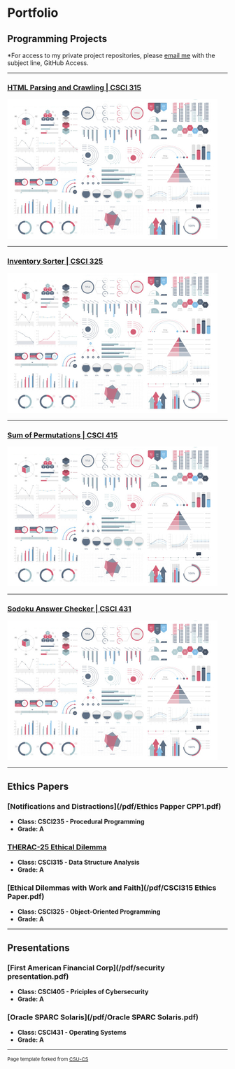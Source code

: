Portfolio
=========

Programming Projects
--------------------

*For access to my private project repositories, please [email me](mailto:example@csustudent.net?subject=GitHub%20Access) with the subject line, GitHub Access.

---
### [HTML Parsing and Crawling | CSCI 315](project1)

![Project 1 Thumbnail Name](images/dummy_thumbnail.jpg)

---

### [Inventory Sorter | CSCI 325](project2)

![Project 2 Thumbnail Name](images/dummy_thumbnail.jpg)

---
### [Sum of Permutations | CSCI 415](project3)

![Project 3 Thumbnail Name](images/dummy_thumbnail.jpg)

---
### [Sodoku Answer Checker | CSCI 431](project4)

![Project 4 Thumbnail Name](images/dummy_thumbnail.jpg)

---

Ethics Papers
-------------

### [Notifications and Distractions](/pdf/Ethics Papper CPP1.pdf)

-   **Class: CSCI235 - Procedural Programming**  
-   **Grade: A**

### [THERAC-25 Ethical Dilemma](/pdf/CSCI315_Ethics.pdf)

-   **Class: CSCI315 - Data Structure Analysis** 
-   **Grade: A**

### [Ethical Dilemmas with Work and Faith](/pdf/CSCI315 Ethics Paper.pdf)

-   **Class: CSCI325 - Object-Oriented Programming** 
-   **Grade: A**

---

Presentations
-------------

### [First American Financial Corp](/pdf/security presentation.pdf)

- **Class: CSCI405 - Priciples of Cybersecurity** 
- **Grade: A**


### [Oracle SPARC Solaris](/pdf/Oracle SPARC Solaris.pdf)

- **Class: CSCI431 - Operating Systems** 
- **Grade: A**

---

<p style="font-size:11px">Page template forked from <a href="https://github.com/csu-cs/csci-portfolio">CSU-CS</a></p>
<!-- Remove above link if you don't want to attributive -->
